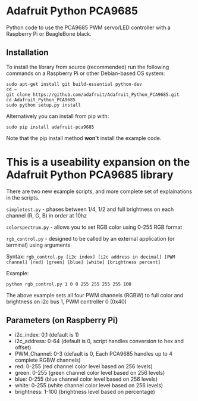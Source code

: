 # Adafruit Python PCA9685
Python code to use the PCA9685 PWM servo/LED controller with a Raspberry Pi or BeagleBone black.

## Installation

To install the library from source (recommended) run the following commands on a Raspberry Pi or other Debian-based OS system:

    sudo apt-get install git build-essential python-dev
    cd ~
    git clone https://github.com/adafruit/Adafruit_Python_PCA9685.git
    cd Adafruit_Python_PCA9685
    sudo python setup.py install

Alternatively you can install from pip with:

    sudo pip install adafruit-pca9685

Note that the pip install method **won't** install the example code.

# This is a useability expansion on the Adafruit Python PCA9685 library

There are two new example scripts, and more complete set of explainations in the scripts.

`simpletest.py` - phases between 1/4, 1/2 and full brightness on each channel (R, G, B) in order at 10hz

`colorspectrum.py` - allows you to set RGB color using 0-255 RGB format

`rgb_control.py` - designed to be called by an external application (or terminal) using arguments

Syntax: `rgb_control.py [i2c index] [i2c address in decimal] [PWM channel] [red] [green] [blue] [white] [brightness percent]`

Example:

`python rgb_control.py 1 0 0 255 255 255 255 100`

The above example sets all four PWM channels (RGBW) to full color and brightness on i2c bus 1, PWM controller 0 (0x40)

## Parameters (on Raspberry Pi)

 - i2c_index: 0,1 (default is 1)
 - i2c_address: 0-64 (default is 0, script handles conversion to hex and offset)
 - PWM_Channel: 0-3 (default is 0, Each PCA9685 handles up to 4 complete RGBW channels)
 - red: 0-255 (red channel color level based on 256 levels)
 - green: 0-255 (green channel color level based on 256 levels)
 - blue: 0-255 (blue channel color level based on 256 levels)
 - white: 0-255 (white channel color level based on 256 levels)
 - brightness: 1-100 (brightness level based on percentage)
